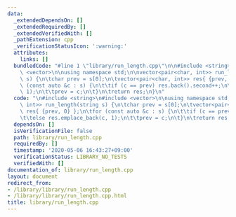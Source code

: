 ```yaml
---
data:
  _extendedDependsOn: []
  _extendedRequiredBy: []
  _extendedVerifiedWith: []
  _pathExtension: cpp
  _verificationStatusIcon: ':warning:'
  attributes:
    links: []
  bundledCode: "#line 1 \"library/run_length.cpp\"\n\n#include <string>\n#include\
    \ <vector>\n\nusing namespace std;\n\nvector<pair<char, int>> run_length(string\
    \ s) {\n\tchar prev = s[0];\n\tvector<pair<char, int>> res{ {prev, 0} };\n\tfor\
    \ (const auto &c : s) {\n\t\tif (c == prev) res.back().second++;\n\t\telse res.emplace_back(c,\
    \ 1);\n\t\tprev = c;\n\t}\n\treturn res;\n}\n"
  code: "\n#include <string>\n#include <vector>\n\nusing namespace std;\n\nvector<pair<char,\
    \ int>> run_length(string s) {\n\tchar prev = s[0];\n\tvector<pair<char, int>>\
    \ res{ {prev, 0} };\n\tfor (const auto &c : s) {\n\t\tif (c == prev) res.back().second++;\n\
    \t\telse res.emplace_back(c, 1);\n\t\tprev = c;\n\t}\n\treturn res;\n}"
  dependsOn: []
  isVerificationFile: false
  path: library/run_length.cpp
  requiredBy: []
  timestamp: '2020-05-06 16:43:27+09:00'
  verificationStatus: LIBRARY_NO_TESTS
  verifiedWith: []
documentation_of: library/run_length.cpp
layout: document
redirect_from:
- /library/library/run_length.cpp
- /library/library/run_length.cpp.html
title: library/run_length.cpp
---
```

